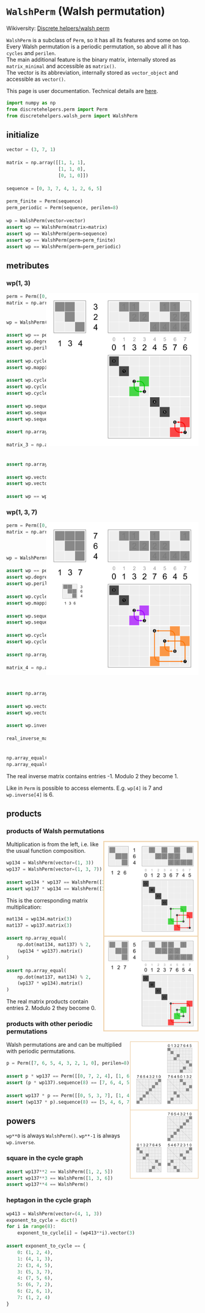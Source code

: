 # `WalshPerm` (Walsh permutation)

Wikiversity: [Discrete helpers/walsh perm](https://en.wikiversity.org/wiki/Discrete_helpers/walsh_perm)

`WalshPerm` is a subclass of `Perm`, so it has all its features and some on top.<br>
Every Walsh permutation is a periodic permutation, so above all it has `cycles` and `perilen`.<br>
The main additional feature is the binary matrix, internally stored as `matrix_minimal` and accessible as `matrix()`.<br>
The vector is its abbreviation, internally stored as `vector_object` and accessible as `vector()`.

This page is user documentation. Technical details are [here](README_dev.md).

```python
import numpy as np
from discretehelpers.perm import Perm
from discretehelpers.walsh_perm import WalshPerm
```

## initialize

```python
vector = (3, 7, 1)

matrix = np.array([[1, 1, 1],
                   [1, 1, 0],
                   [0, 1, 0]])

sequence = [0, 3, 7, 4, 1, 2, 6, 5]

perm_finite = Perm(sequence)
perm_periodic = Perm(sequence, perilen=8)

wp = WalshPerm(vector=vector)
assert wp == WalshPerm(matrix=matrix)
assert wp == WalshPerm(perm=sequence)
assert wp == WalshPerm(perm=perm_finite)
assert wp == WalshPerm(perm=perm_periodic)
```

## metributes

### wp(1, 3)

<a href="https://commons.wikimedia.org/wiki/File:Walsh_permutation_134.svg">
    <img src="_img/Walsh_permutation_134.svg" width="400px" align="right">
</a>

```python
perm = Perm([0, 1, 3, 2], perilen=4)
matrix = np.array([[1, 1],
                   [0, 1]])

wp = WalshPerm(vector=(1, 3))

assert wp == perm == WalshPerm(matrix=matrix)
assert wp.degree == 2  # minimal vector length and matrix size
assert wp.perilen == 4  # period length of the sequence

assert wp.cycles == [[2, 3]]
assert wp.mapping == {2: 3, 3: 2}

assert wp.cycles_dynamic(degree=2) == [[2, 3]]  # same as `wp.cycles_dynamic()` and `wp.cycles`
assert wp.cycles_dynamic(degree=3) == [[2, 3], [6, 7]]
assert wp.cycles_dynamic(degree=4) == [[2, 3], [6, 7], [10, 11], [14, 15]]

assert wp.sequence(degree=2) == [0, 1, 3, 2]  # same as `wp.sequence()`
assert wp.sequence(degree=3) == [0, 1, 3, 2, 4, 5, 7, 6]
assert wp.sequence(degree=4) == [0, 1, 3, 2, 4, 5, 7, 6, 8, 9, 11, 10, 12, 13, 15, 14]

assert np.array_equal(wp.matrix(2),  matrix)  # same as `wp.matrix()`

matrix_3 = np.array([[1, 1, 0],
                     [0, 1, 0],
                     [0, 0, 1]])
assert np.array_equal(wp.matrix(3), matrix_3)

assert wp.vector(2) == (1, 3)  # same as `wp.vector()`
assert wp.vector(3) == (1, 3, 4)

assert wp == wp.inverse
```

### wp(1, 3, 7)

<a href="https://commons.wikimedia.org/wiki/File:Walsh_permutation_137.svg">
    <img src="_img/Walsh_permutation_137.svg" width="400px" align="right">
</a>

```python
perm = Perm([0, 1, 3, 2, 7, 6, 4, 5], perilen=8)
matrix = np.array([[1, 1, 1], 
                   [0, 1, 1], 
                   [0, 0, 1]])

wp = WalshPerm(vector=(1, 3, 7))

assert wp == perm == WalshPerm(matrix=matrix)
assert wp.degree == 3
assert wp.perilen == 8

assert wp.cycles == [[2, 3], [4, 7, 5, 6]]
assert wp.mapping == {2: 3, 3: 2, 4: 7, 5: 6, 6: 4, 7: 5}

assert wp.sequence(degree=3) == [0, 1, 3, 2, 7, 6, 4, 5]  # same as `wp.sequence()`
assert wp.sequence(degree=4) == [0, 1, 3, 2, 7, 6, 4, 5, 8, 9, 11, 10, 15, 14, 12, 13]

assert wp.cycles_dynamic(degree=3) == [[2, 3], [4, 7, 5, 6]]  # same as `wp.cycles_dynamic()` and `wp.cycles`
assert wp.cycles_dynamic(degree=4) == [[2, 3], [4, 7, 5, 6], [10, 11], [12, 15, 13, 14]]

assert np.array_equal(wp.matrix(3), matrix)  # same as `wp.matrix()`

matrix_4 = np.array([[1, 1, 1, 0],
                     [0, 1, 1, 0],
                     [0, 0, 1, 0],
                     [0, 0, 0, 1]])
assert np.array_equal(wp.matrix(4), matrix_4)

assert wp.vector(3) == (1, 3, 7)  # same as `wp.vector()`
assert wp.vector(4) == (1, 3, 7, 8)

assert wp.inverse == WalshPerm([1, 3, 6])

real_inverse_matrix = np.array([[ 1., -1.,  0.],
                                [ 0.,  1., -1.],
                                [ 0.,  0.,  1.]])
np.array_equal(np.linalg.inv(matrix), real_inverse_matrix)
np.array_equal(wp.inverse.matrix(), real_inverse_matrix % 2)

```

The real inverse matrix contains entries -1. Modulo 2 they become 1.

Like in `Perm` is possible to access elements. E.g. `wp[4]` is 7 and `wp.inverse[4]` is 6.

## products

### products of Walsh permutations

<img src="_img/Walsh_permutation_126_127.svg" width="250px" align="right">

Multiplication is from the left, i.e. like the usual function composition.

```python
wp134 = WalshPerm(vector=(1, 3))
wp137 = WalshPerm(vector=(1, 3, 7))

assert wp134 * wp137 == WalshPerm([1, 2, 6])
assert wp137 * wp134 == WalshPerm([1, 2, 7])
```

This is the corresponding matrix multiplication:

```python
mat134 = wp134.matrix(3)
mat137 = wp137.matrix(3)

assert np.array_equal(
    np.dot(mat134, mat137) % 2,
    (wp134 * wp137).matrix()
)

assert np.array_equal(
    np.dot(mat137, mat134) % 2,
    (wp137 * wp134).matrix()
)
```

The real matrix products contain entries 2. Modulo 2 they become 0.

### products with other periodic permutations

<img src="_img/products_of_reflection_and_Walsh_137.svg" width="180px" align="right">

Walsh permutations are and can be multiplied with periodic permutations.

```python
p = Perm([7, 6, 5, 4, 3, 2, 1, 0], perilen=8)

assert p * wp137 == Perm([[0, 7, 2, 4], [1, 6, 3, 5]], perilen=8)
assert (p * wp137).sequence(8) == [7, 6, 4, 5, 0, 1, 3, 2]

assert wp137 * p == Perm([[0, 5, 3, 7], [1, 4, 2, 6]], perilen=8)
assert (wp137 * p).sequence(8) == [5, 4, 6, 7, 2, 3, 1, 0]
```

## powers

`wp**0` is always `WalshPerm()`. `wp**-1` is always `wp.inverse`.

### square in the cycle graph

```python
assert wp137**2 == WalshPerm([1, 2, 5])
assert wp137**3 == WalshPerm([1, 3, 6])
assert wp137**4 == WalshPerm()
```

### heptagon in the cycle graph

```python
wp413 = WalshPerm(vector=(4, 1, 3))
exponent_to_cycle = dict()
for i in range(8):
    exponent_to_cycle[i] = (wp413**i).vector(3)
    
assert exponent_to_cycle == {
    0: (1, 2, 4), 
    1: (4, 1, 3), 
    2: (3, 4, 5), 
    3: (5, 3, 7), 
    4: (7, 5, 6), 
    5: (6, 7, 2), 
    6: (2, 6, 1), 
    7: (1, 2, 4)
}
```
